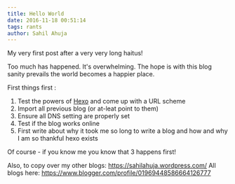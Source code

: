 ```yaml
---
title: Hello World
date: 2016-11-18 00:51:14
tags: rants
author: Sahil Ahuja
---
```

My very first post after a very very long haitus!

Too much has happened. It's overwhelming. 
The hope is with this blog sanity prevails the world becomes a happier place.

First things first :
1. Test the powers of [Hexo](https://hexo.io) and come up with a URL scheme
1. Import all previous blog (or at-leat point to them)
1. Ensure all DNS setting are properly set
1. Test if the blog works online
1. First write about why it took me so long to write a blog and how and why I am so thankful hexo exists

Of course - if you know me you know that 3 happens first!

Also, to copy over my other blogs:
https://sahilahuja.wordpress.com/
All blogs here: https://www.blogger.com/profile/01969448586664126777
